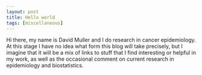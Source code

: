 ```yaml
---
layout: post
title: Hello world
tags: [miscellaneous]
---
```


Hi there, my name is David Muller and I do research in cancer epidemiology. At this stage I have no idea  what form this blog will take precisely, but I imagine that it will be a mix of links to stuff that I find interesting or helpful in my work, as well as the occasional comment on current research in epidemiology and biostatistics.


